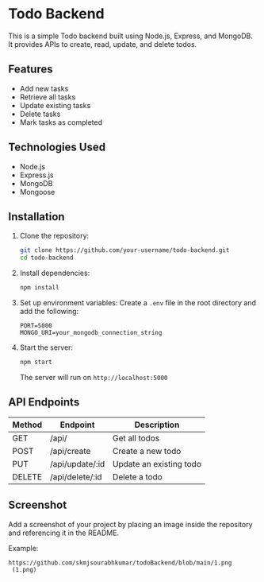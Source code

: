 # Todo Backend

This is a simple Todo backend built using Node.js, Express, and MongoDB. It provides APIs to create, read, update, and delete todos.

## Features
- Add new tasks
- Retrieve all tasks
- Update existing tasks
- Delete tasks
- Mark tasks as completed

## Technologies Used
- Node.js
- Express.js
- MongoDB
- Mongoose

## Installation

1. Clone the repository:
   ```sh
   git clone https://github.com/your-username/todo-backend.git
   cd todo-backend
   ```

2. Install dependencies:
   ```sh
   npm install
   ```

3. Set up environment variables:
   Create a `.env` file in the root directory and add the following:
   ```env
   PORT=5000
   MONGO_URI=your_mongodb_connection_string
   ```

4. Start the server:
   ```sh
   npm start
   ```
   The server will run on `http://localhost:5000`

## API Endpoints

| Method | Endpoint        | Description              |
|--------|----------------|--------------------------|
| GET    | /api/     | Get all todos           |
| POST   | /api/create    | Create a new todo       |
| PUT    | /api/update/:id | Update an existing todo |
| DELETE | /api/delete/:id | Delete a todo           |

## Screenshot
Add a screenshot of your project by placing an image inside the repository and referencing it in the README.

Example:
```md
https://github.com/skmjsourabhkumar/todoBackend/blob/main/1.png
 (1.png)
```


